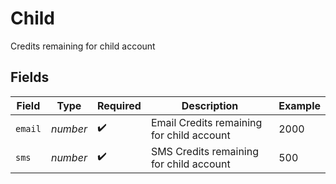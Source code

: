 # Child

Credits remaining for child account


## Fields

| Field                                     | Type                                      | Required                                  | Description                               | Example                                   |
| ----------------------------------------- | ----------------------------------------- | ----------------------------------------- | ----------------------------------------- | ----------------------------------------- |
| `email`                                   | *number*                                  | :heavy_check_mark:                        | Email Credits remaining for child account | 2000                                      |
| `sms`                                     | *number*                                  | :heavy_check_mark:                        | SMS Credits remaining for child account   | 500                                       |